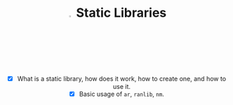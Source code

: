 <div align="center">

# <a> <img src="https://upload.wikimedia.org/wikipedia/commons/thumb/1/18/C_Programming_Language.svg/1200px-C_Programming_Language.svg.png" alt="C logo" width=3% heigth=3% ></img></a> Static Libraries

- [x] What is a static library, how does it work, how to create one, and how to use it.
- [x] Basic usage of ```ar```, ```ranlib```, ```nm```.

</div>
